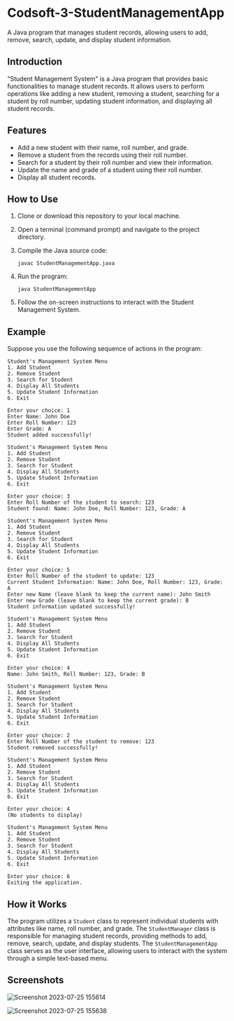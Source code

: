 # Codsoft-3-StudentManagementApp

A Java program that manages student records, allowing users to add, remove, search, update, and display student information.

## Introduction

"Student Management System" is a Java program that provides basic functionalities to manage student records. It allows users to perform operations like adding a new student, removing a student, searching for a student by roll number, updating student information, and displaying all student records.

## Features

- Add a new student with their name, roll number, and grade.
- Remove a student from the records using their roll number.
- Search for a student by their roll number and view their information.
- Update the name and grade of a student using their roll number.
- Display all student records.

## How to Use

1. Clone or download this repository to your local machine.

2. Open a terminal (command prompt) and navigate to the project directory.

3. Compile the Java source code:
   ```
   javac StudentManagementApp.java
   ```

4. Run the program:
   ```
   java StudentManagementApp
   ```

5. Follow the on-screen instructions to interact with the Student Management System.

## Example

Suppose you use the following sequence of actions in the program:
```
Student's Management System Menu
1. Add Student
2. Remove Student
3. Search for Student
4. Display All Students
5. Update Student Information
6. Exit

Enter your choice: 1
Enter Name: John Doe
Enter Roll Number: 123
Enter Grade: A
Student added successfully!

Student's Management System Menu
1. Add Student
2. Remove Student
3. Search for Student
4. Display All Students
5. Update Student Information
6. Exit

Enter your choice: 3
Enter Roll Number of the student to search: 123
Student found: Name: John Doe, Roll Number: 123, Grade: A

Student's Management System Menu
1. Add Student
2. Remove Student
3. Search for Student
4. Display All Students
5. Update Student Information
6. Exit

Enter your choice: 5
Enter Roll Number of the student to update: 123
Current Student Information: Name: John Doe, Roll Number: 123, Grade: A
Enter new Name (leave blank to keep the current name): John Smith
Enter new Grade (leave blank to keep the current grade): B
Student information updated successfully!

Student's Management System Menu
1. Add Student
2. Remove Student
3. Search for Student
4. Display All Students
5. Update Student Information
6. Exit

Enter your choice: 4
Name: John Smith, Roll Number: 123, Grade: B

Student's Management System Menu
1. Add Student
2. Remove Student
3. Search for Student
4. Display All Students
5. Update Student Information
6. Exit

Enter your choice: 2
Enter Roll Number of the student to remove: 123
Student removed successfully!

Student's Management System Menu
1. Add Student
2. Remove Student
3. Search for Student
4. Display All Students
5. Update Student Information
6. Exit

Enter your choice: 4
(No students to display)

Student's Management System Menu
1. Add Student
2. Remove Student
3. Search for Student
4. Display All Students
5. Update Student Information
6. Exit

Enter your choice: 6
Exiting the application.
```

## How it Works

The program utilizes a `Student` class to represent individual students with attributes like name, roll number, and grade. The `StudentManager` class is responsible for managing student records, providing methods to add, remove, search, update, and display students. The `StudentManagementApp` class serves as the user interface, allowing users to interact with the system through a simple text-based menu.

## Screenshots


![Screenshot 2023-07-25 155614](https://github.com/deepaktallapudi/Codsoft-3-StudentManagementApp/assets/103422044/5410b6d7-c53c-4cfc-9e6a-ab66dbc30286)

![Screenshot 2023-07-25 155638](https://github.com/deepaktallapudi/Codsoft-3-StudentManagementApp/assets/103422044/123b4e71-1076-40c7-8eee-225e71f2ead5)
